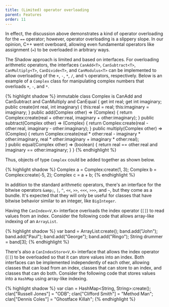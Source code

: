 ```yaml
---
title: (Limited) operator overloading
parent: Features
order: 11
---
```


In effect, the discussion above demonstrates a kind of operator overloading for the `==` operator; however, operator overloading is a slippery slope.  In our opinion, C++ went overboard, allowing even fundamental operators like assignment (`=`) to be overloaded in arbitrary ways.

The Shadow approach is limited and based on interfaces.  For overloading arithmetic operators, the interfaces `CanAdd<T>`, `CanSubtract<T>`, `CanMultiply<T>`, `CanDivide<T>`, and `CanModulus<T>` can be implemented to allow overloading of the `+`, `-`, `*`, `/`, and `%` operators, respectively.  Below is an example of a `Complex` class for manipulating complex numbers that overloads `+`, `-`, and `*`.

{% highlight shadow %}
immutable class Complex
is  CanAdd<Complex> 
and CanSubtract<Complex>
and CanMultiply<Complex>
and CanEqual<Complex>
{
	get int real;
	get int imaginary;
	public create(int real, int imaginary)
	{
		this:real = real;
		this:imaginary = imaginary;
	}
	public add(Complex other) => (Complex)
	{
		return Complex:create(real + other:real, imaginary + other:imaginary);
	}
	public subtract(Complex other) => (Complex)
	{
		return Complex:create(real - other:real, imaginary - other:imaginary);
	}
	public multiply(Complex other) => (Complex)
	{
		return Complex:create(real * other:real - imaginary * other:imaginary,
			real * other:imaginary + imaginary * other:real);    
	}
	public equal(Complex other) => (boolean)
	{
		return real == other:real and imaginary == other:imaginary;
	}
}
{% endhighlight %}	

Thus, objects of type `Complex` could be added together as shown below.

{% highlight shadow %}
Complex a = Complex:create(1, 3);
Complex b = Complex:create(-5, 2);
Complex c = a + b;
{% endhighlight %}

In addition to the standard arithmetic operators, there's an interface for the bitwise operators `&amp;`, `|`, `^`, `<<`, `>>`, `<<<`, `>>>`, and `~`, but they come as a bundle.  It's expected that they will only be useful for classes that have bitwise behavior similar to an integer, like `BigInteger`.

Having the `CanIndex<V,K>` interface overloads the index operator (`[]`) to read values from an index.  Consider the following code that allows array-like indexing of an `ArrayList`.

{% highlight shadow %}
var band = ArrayList<String>:create();
band.add("John");
band.add("Paul");
band.add("George");
band.add("Ringo");
String drummer = band[3];
{% endhighlight %}

There's also a `CanIndexStore<V,K>` interface that allows the index operator (`[]`) to be overloaded so that it can  store values into an index. Both interfaces can be implemented independently of each other, allowing classes that can load from an index, classes that can store to an index, and classes that can do both. Consider the following code that stores values into a `HashMap` using array-like indexing.

{% highlight shadow %}
var clan = HashMap<String, String>:create();
clan["Russell Jones"] = "ODB";
clan["Clifford Smith"] = "Method Man";
clan["Dennis Coles"] = "Ghostface Killah";
{% endhighlight %}
